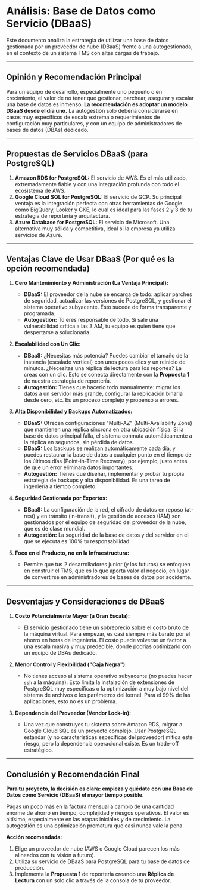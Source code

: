 # Análisis: Base de Datos como Servicio (DBaaS)

Este documento analiza la estrategia de utilizar una base de datos gestionada por un proveedor de nube (DBaaS) frente a una autogestionada, en el contexto de un sistema TMS con altas cargas de trabajo.

---

## Opinión y Recomendación Principal

Para un equipo de desarrollo, especialmente uno pequeño o en crecimiento, el valor de no tener que gestionar, parchear, asegurar y escalar una base de datos es inmenso. **La recomendación es adoptar un modelo DBaaS desde el día uno.** La autogestión solo debería considerarse en casos muy específicos de escala extrema o requerimientos de configuración muy particulares, y con un equipo de administradores de bases de datos (DBAs) dedicado.

---

## Propuestas de Servicios DBaaS (para PostgreSQL)

1.  **Amazon RDS for PostgreSQL:** El servicio de AWS. Es el más utilizado, extremadamente fiable y con una integración profunda con todo el ecosistema de AWS.
2.  **Google Cloud SQL for PostgreSQL:** El servicio de GCP. Su principal ventaja es la integración perfecta con otras herramientas de Google como BigQuery, Looker y GKE, lo cual es ideal para las fases 2 y 3 de tu estrategia de reportería y arquitectura.
3.  **Azure Database for PostgreSQL:** El servicio de Microsoft. Una alternativa muy sólida y competitiva, ideal si la empresa ya utiliza servicios de Azure.

---

## Ventajas Clave de Usar DBaaS (Por qué es la opción recomendada)

1.  **Cero Mantenimiento y Administración (La Ventaja Principal):**
    *   **DBaaS:** El proveedor de la nube se encarga de todo: aplicar parches de seguridad, actualizar las versiones de PostgreSQL, y gestionar el sistema operativo subyacente. Esto sucede de forma transparente y programada.
    *   **Autogestión:** Tú eres responsable de todo. Si sale una vulnerabilidad crítica a las 3 AM, tu equipo es quien tiene que despertarse a solucionarla.

2.  **Escalabilidad con Un Clic:**
    *   **DBaaS:** ¿Necesitas más potencia? Puedes cambiar el tamaño de la instancia (escalado vertical) con unos pocos clics y un reinicio de minutos. ¿Necesitas una réplica de lectura para los reportes? La creas con un clic. Esto se conecta directamente con la **Propuesta 1** de nuestra estrategia de reportería.
    *   **Autogestión:** Tienes que hacerlo todo manualmente: migrar los datos a un servidor más grande, configurar la replicación binaria desde cero, etc. Es un proceso complejo y propenso a errores.

3.  **Alta Disponibilidad y Backups Automatizados:**
    *   **DBaaS:** Ofrecen configuraciones "Multi-AZ" (Multi-Availability Zone) que mantienen una réplica síncrona en otra ubicación física. Si la base de datos principal falla, el sistema conmuta automáticamente a la réplica en segundos, sin pérdida de datos.
    *   **DBaaS:** Los backups se realizan automáticamente cada día, y puedes restaurar la base de datos a cualquier punto en el tiempo de los últimos días (Point-in-Time Recovery), por ejemplo, justo antes de que un error eliminara datos importantes.
    *   **Autogestión:** Tienes que diseñar, implementar y probar tu propia estrategia de backups y alta disponibilidad. Es una tarea de ingeniería a tiempo completo.

4.  **Seguridad Gestionada por Expertos:**
    *   **DBaaS:** La configuración de la red, el cifrado de datos en reposo (at-rest) y en tránsito (in-transit), y la gestión de accesos (IAM) son gestionados por el equipo de seguridad del proveedor de la nube, que es de clase mundial.
    *   **Autogestión:** La seguridad de la base de datos y del servidor en el que se ejecuta es 100% tu responsabilidad.

5.  **Foco en el Producto, no en la Infraestructura:**
    *   Permite que tus 2 desarrolladores junior (y los futuros) se enfoquen en construir el TMS, que es lo que aporta valor al negocio, en lugar de convertirse en administradores de bases de datos por accidente.

---

## Desventajas y Consideraciones de DBaaS

1.  **Costo Potencialmente Mayor (a Gran Escala):**
    *   El servicio gestionado tiene un sobreprecio sobre el costo bruto de la máquina virtual. Para empezar, es casi siempre más barato por el ahorro en horas de ingeniería. El costo puede volverse un factor a una escala masiva y muy predecible, donde podrías optimizarlo con un equipo de DBAs dedicado.

2.  **Menor Control y Flexibilidad ("Caja Negra"):**
    *   No tienes acceso al sistema operativo subyacente (no puedes hacer `ssh` a la máquina). Esto limita la instalación de extensiones de PostgreSQL muy específicas o la optimización a muy bajo nivel del sistema de archivos o los parámetros del kernel. Para el 99% de las aplicaciones, esto no es un problema.

3.  **Dependencia del Proveedor (Vendor Lock-in):**
    *   Una vez que construyes tu sistema sobre Amazon RDS, migrar a Google Cloud SQL es un proyecto complejo. Usar PostgreSQL estándar (y no características específicas del proveedor) mitiga este riesgo, pero la dependencia operacional existe. Es un trade-off estratégico.

---

## Conclusión y Recomendación Final

**Para tu proyecto, la decisión es clara: empieza y quédate con una Base de Datos como Servicio (DBaaS) el mayor tiempo posible.**

Pagas un poco más en la factura mensual a cambio de una cantidad enorme de ahorro en tiempo, complejidad y riesgos operativos. El valor es altísimo, especialmente en las etapas iniciales y de crecimiento. La autogestión es una optimización prematura que casi nunca vale la pena.

**Acción recomendada:**
1.  Elige un proveedor de nube (AWS o Google Cloud parecen los más alineados con tu visión a futuro).
2.  Utiliza su servicio de DBaaS para PostgreSQL para tu base de datos de producción.
3.  Implementa la **Propuesta 1** de reportería creando una **Réplica de Lectura** con un solo clic a través de la consola de tu proveedor.
